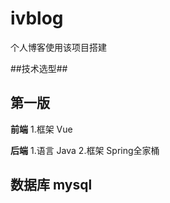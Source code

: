 # ivblog
个人博客使用该项目搭建

##技术选型##

第一版
---------------------------------------------------------------------
**前端**
1.框架 Vue

**后端**
1.语言 Java
2.框架 Spring全家桶

**数据库**
mysql
---------------------------------------------------------------------
